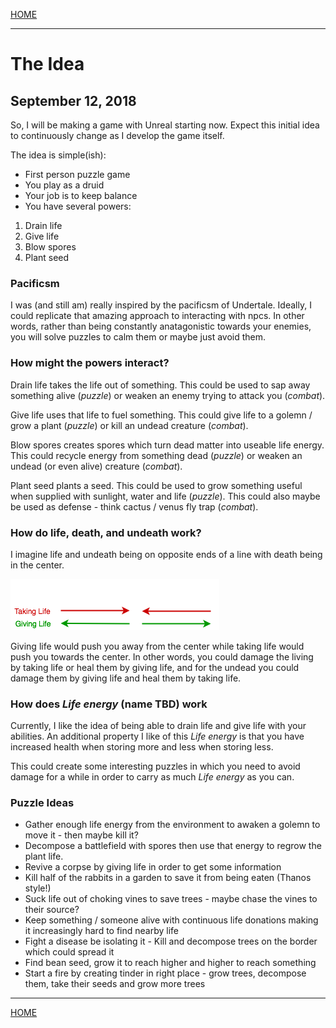 
[HOME](https://avijr.com)

---

# The Idea
## September 12, 2018

So, I will be making a game with Unreal starting now. Expect this initial idea to continuously change as I develop the game itself.

The idea is simple(ish):
- First person puzzle game
- You play as a druid
- Your job is to keep balance
- You have several powers:
1. Drain life
2. Give life
3. Blow spores
4. Plant seed

### Pacificsm

I was (and still am) really inspired by the pacificsm of Undertale. Ideally, I could replicate that amazing approach to interacting with npcs. In other words, rather than being constantly anatagonistic towards your enemies, you will solve puzzles to calm them or maybe just avoid them.

### How might the powers interact?

Drain life takes the life out of something.
This could be used to sap away something alive (*puzzle*) or weaken an enemy trying to attack you (*combat*).

Give life uses that life to fuel something.
This could give life to a golemn / grow a plant (*puzzle*) or kill an undead creature (*combat*).

Blow spores creates spores which turn dead matter into useable life energy.
This could recycle energy from something dead (*puzzle*) or weaken an undead (or even alive) creature (*combat*).

Plant seed plants a seed.
This could be used to grow something useful when supplied with sunlight, water and life (*puzzle*).
This could also maybe be used as defense - think cactus / venus fly trap (*combat*).

### How do life, death, and undeath work?

I imagine life and undeath being on opposite ends of a line with death being in the center.

![Life_Death](/images/life_death.png)

Giving life would push you away from the center while taking life would push you towards the center.
In other words, you could damage the living by taking life or heal them by giving life, and for the undead you could damage them by giving life and heal them by taking life.

### How does *Life energy* (name TBD) work

Currently, I like the idea of being able to drain life and give life with your abilities. An additional property I like of this *Life energy* is that you have increased health when storing more and less when storing less.

This could create some interesting puzzles in which you need to avoid damage for a while in order to carry as much *Life energy* as you can.

### Puzzle Ideas

- Gather enough life energy from the environment to awaken a golemn to move it - then maybe kill it?
- Decompose a battlefield with spores then use that energy to regrow the plant life.
- Revive a corpse by giving life in order to get some information
- Kill half of the rabbits in a garden to save it from being eaten (Thanos style!)
- Suck life out of choking vines to save trees - maybe chase the vines to their source?
- Keep something / someone alive with continuous life donations making it increasingly hard to find nearby life
- Fight a disease be isolating it - Kill and decompose trees on the border which could spread it
- Find bean seed, grow it to reach higher and higher to reach something
- Start a fire by creating tinder in right place - grow trees, decompose them, take their seeds and grow more trees

---

[HOME](https://avijr.com)
